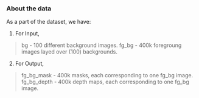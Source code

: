 ### About the data
As a part of the dataset, we have:
1. For Input,
> bg - 100 different background images.
> fg_bg - 400k foregroung images layed over (100) backgrounds.
2. For Output,
> fg_bg_mask - 400k masks, each corresponding to one fg_bg image.
> fg_bg_depth - 400k depth maps, each corresponding to one fg_bg image.

